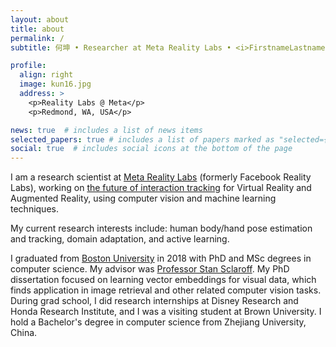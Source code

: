 ```yaml
---
layout: about
title: about
permalink: /
subtitle: 何坤 • Researcher at Meta Reality Labs • <i>FirstnameLastname @ fb.com</i>

profile:
  align: right
  image: kun16.jpg
  address: >
    <p>Reality Labs @ Meta</p>
    <p>Redmond, WA, USA</p>

news: true  # includes a list of news items
selected_papers: true # includes a list of papers marked as "selected={true}"
social: true  # includes social icons at the bottom of the page
---
```


I am a research scientist at 
[Meta Reality Labs](https://tech.fb.com/ar-vr/) (formerly Facebook Reality Labs), 
working on [the future of interaction tracking](https://ai.facebook.com/blog/hand-tracking-deep-neural-networks)
for Virtual Reality and Augmented Reality, 
using computer vision and machine learning techniques. 

My current research interests include:
human body/hand pose estimation and tracking, domain adaptation, and active learning.

I graduated from [Boston University](http://www.bu.edu) in 2018 with PhD and MSc degrees in computer science. 
My advisor was [Professor Stan Sclaroff](https://www.bu.edu/cs/profiles/stan-sclaroff/). 
My PhD dissertation focused on learning vector embeddings for visual data, 
which finds application in image retrieval and other related computer vision tasks.
During grad school, I did research internships at Disney Research and Honda Research Institute, 
and I was a visiting student at Brown University.
I hold a Bachelor's degree in computer science from Zhejiang University, China. 
